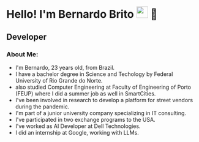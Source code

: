 <h1>Hello! I'm Bernardo Brito <img src="https://raw.githubusercontent.com/iampavangandhi/iampavangandhi/master/gifs/Hi.gif" width="30px"> 🚀</h1>
<h2>Developer</h2>

### About Me:

 - I'm Bernardo, 23 years old, from Brazil.
 - I have a bachelor degree in Science and Techology by Federal University of Rio Grande do Norte.
 - also studied Computer Engineering at Faculty of Engineering of Porto (FEUP) where I did a summer job as well in SmartCities.
 - I've been involved in research to develop a platform for street vendors during the pandemic.
 - I'm part of a junior university company specializing in IT consulting.
 - I've participated in two exchange programs to the USA.
 - I've worked as AI Developer at Dell Technologies.
 - I did an internship at Google, working with LLMs.
   







 
  
  

  



